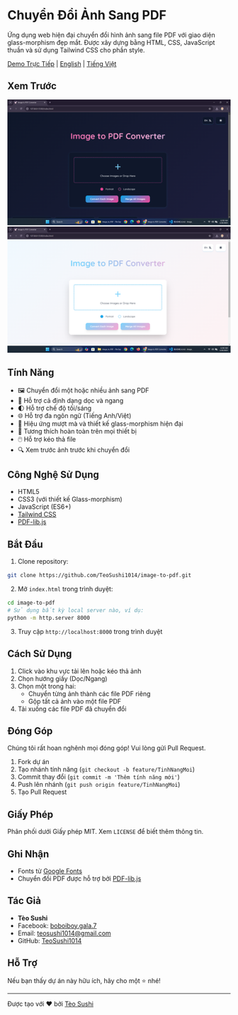 # Chuyển Đổi Ảnh Sang PDF

Ứng dụng web hiện đại chuyển đổi hình ảnh sang file PDF với giao diện glass-morphism đẹp mắt. Được xây dựng bằng HTML, CSS, JavaScript thuần và sử dụng Tailwind CSS cho phần style.

[Demo Trực Tiếp](https://teosushi1014.github.io/image-to-pdf) | [English](./README.md) | [Tiếng Việt](./README.vi.md)

## Xem Trước

![Chế độ sáng](./assets/preview/1.png)
![Chế độ tối](./assets/preview/2.png)

## Tính Năng

- 🖼️ Chuyển đổi một hoặc nhiều ảnh sang PDF
- 📄 Hỗ trợ cả định dạng dọc và ngang
- 🌓 Hỗ trợ chế độ tối/sáng
- 🌐 Hỗ trợ đa ngôn ngữ (Tiếng Anh/Việt)
- 💫 Hiệu ứng mượt mà và thiết kế glass-morphism hiện đại
- 📱 Tương thích hoàn toàn trên mọi thiết bị
- 🖱️ Hỗ trợ kéo thả file
- 🔍 Xem trước ảnh trước khi chuyển đổi

## Công Nghệ Sử Dụng

- HTML5
- CSS3 (với thiết kế Glass-morphism)
- JavaScript (ES6+)
- [Tailwind CSS](https://tailwindcss.com)
- [PDF-lib.js](https://pdf-lib.js.org)

## Bắt Đầu

1. Clone repository:
```bash
git clone https://github.com/TeoSushi1014/image-to-pdf.git
```

2. Mở `index.html` trong trình duyệt:
```bash
cd image-to-pdf
# Sử dụng bất kỳ local server nào, ví dụ:
python -m http.server 8000
```

3. Truy cập `http://localhost:8000` trong trình duyệt

## Cách Sử Dụng

1. Click vào khu vực tải lên hoặc kéo thả ảnh
2. Chọn hướng giấy (Dọc/Ngang)
3. Chọn một trong hai:
   - Chuyển từng ảnh thành các file PDF riêng
   - Gộp tất cả ảnh vào một file PDF
4. Tải xuống các file PDF đã chuyển đổi

## Đóng Góp

Chúng tôi rất hoan nghênh mọi đóng góp! Vui lòng gửi Pull Request.

1. Fork dự án
2. Tạo nhánh tính năng (`git checkout -b feature/TinhNangMoi`)
3. Commit thay đổi (`git commit -m 'Thêm tính năng mới'`)
4. Push lên nhánh (`git push origin feature/TinhNangMoi`)
5. Tạo Pull Request

## Giấy Phép

Phân phối dưới Giấy phép MIT. Xem `LICENSE` để biết thêm thông tin.

## Ghi Nhận

- Fonts từ [Google Fonts](https://fonts.google.com)
- Chuyển đổi PDF được hỗ trợ bởi [PDF-lib.js](https://pdf-lib.js.org)

## Tác Giả

- **Tèo Sushi**
- Facebook: [boboiboy.gala.7](https://facebook.com/boboiboy.gala.7)
- Email: teosushi1014@gmail.com
- GitHub: [TeoSushi1014](https://github.com/TeoSushi1014)

## Hỗ Trợ

Nếu bạn thấy dự án này hữu ích, hãy cho một ⭐️ nhé!

---
Được tạo với ❤️ bởi [Tèo Sushi](https://github.com/TeoSushi1014)
